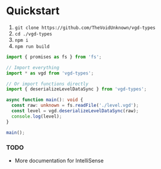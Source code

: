 # Quickstart
1. `git clone https://github.com/TheVoidUnknown/vgd-types`
2. `cd ./vgd-types`
3. `npm i`
4. `npm run build`

```ts
import { promises as fs } from 'fs';

// Import everything
import * as vgd from 'vgd-types';

// Or import functions directly
import { deserializeLevelDataSync } from 'vgd-types';

async function main(): void {
  const raw: unknown = fs.readFile('./level.vgd');
  const level = vgd.deserializeLevelDataSync(raw);
  console.log(level);
}

main();
```

### TODO
- More documentation for IntelliSense
